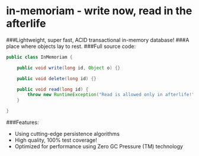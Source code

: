 # in-memoriam - write now, read in the afterlife
###Lightweight, super fast, ACID transactional in-memory database!
###A place where objects lay to rest.
###Full source code:
```java
public class InMemoriam {

    public void write(long id, Object o) {}

    public void delete(long id) {}

    public void read(long id) {
        throw new RuntimeException("Read is allowed only in afterlife!");
    }

}
```

###Features:
- Using cutting-edge persistence algorithms
- High quality, 100% test coverage!
- Optimized for performance using Zero GC Pressure (TM) technology
